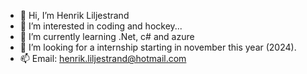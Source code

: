 - 👋 Hi, I’m Henrik Liljestrand
- 👀 I’m interested in coding and hockey...
- 🌱 I’m currently learning .Net, c# and azure
- 💞️ I’m looking for a internship starting in november this year (2024).
- 📫 Email: henrik.liljestrand@hotmail.com

<!---
Henlil001/Henlil001 is a ✨ special ✨ repository because its `README.md` (this file) appears on your GitHub profile.
You can click the Preview link to take a look at your changes.
--->
